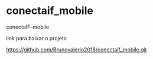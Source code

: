 # conectaif_mobile
conectaIF-mobile


 link para baixar o projeto

   https://github.com/Brunovalerio2018/conectaif_mobile.git

   
